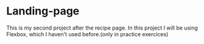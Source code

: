 # Landing-page
This is my second project after the recipe page. In this project I will be using Flexbox, which I haven't used before.(only in practice exercices)